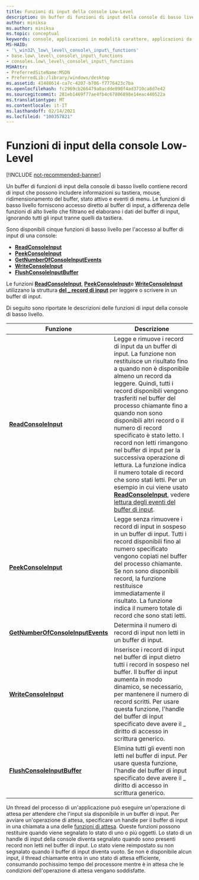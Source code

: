 ```yaml
---
title: Funzioni di input della console Low-Level
description: Un buffer di funzioni di input della console di basso livello contiene record di input che possono includere informazioni su tastiera, mouse, ridimensionamento del buffer, stato attivo e eventi di menu.
author: miniksa
ms.author: miniksa
ms.topic: conceptual
keywords: console, applicazioni in modalità carattere, applicazioni da riga di comando, applicazioni di terminale, api della console
MS-HAID:
- '\_win32\_low\_level\_console\_input\_functions'
- base.low\_level\_console\_input\_functions
- consoles.low\_level\_console\_input\_functions
MSHAttr:
- PreferredSiteName:MSDN
- PreferredLib:/library/windows/desktop
ms.assetid: 41488614-ca7c-4207-b706-f7776423c7ba
ms.openlocfilehash: fc2969cb266479a0acdde890f4ad3710ca8d7e42
ms.sourcegitcommit: 281eb1469f77ae4fb4c67806898e14eac440522a
ms.translationtype: MT
ms.contentlocale: it-IT
ms.lasthandoff: 02/14/2021
ms.locfileid: "100357821"
---
```

# <a name="low-level-console-input-functions"></a>Funzioni di input della console Low-Level

[!INCLUDE [not-recommended-banner](./includes/not-recommended-banner.md)]

Un buffer di funzioni di input della console di basso livello contiene record di input che possono includere informazioni su tastiera, mouse, ridimensionamento del buffer, stato attivo e eventi di menu. Le funzioni di basso livello forniscono accesso diretto al buffer di input, a differenza delle funzioni di alto livello che filtrano ed elaborano i dati del buffer di input, ignorando tutti gli input tranne quelli da tastiera.

Sono disponibili cinque funzioni di basso livello per l'accesso al buffer di input di una console:

- [**ReadConsoleInput**](readconsoleinput.md)
- [**PeekConsoleInput**](peekconsoleinput.md)
- [**GetNumberOfConsoleInputEvents**](getnumberofconsoleinputevents.md)
- [**WriteConsoleInput**](writeconsoleinput.md)
- [**FlushConsoleInputBuffer**](flushconsoleinputbuffer.md)

Le funzioni [**ReadConsoleInput**](readconsoleinput.md), [**PeekConsoleInput**](peekconsoleinput.md)e [**WriteConsoleInput**](writeconsoleinput.md) utilizzano la struttura [**del \_ record di input**](input-record-str.md) per leggere o scrivere in un buffer di input.

Di seguito sono riportate le descrizioni delle funzioni di input della console di basso livello.

| Funzione | Descrizione |
|-|-|
| [**ReadConsoleInput**](readconsoleinput.md) | Legge e rimuove i record di input da un buffer di input. La funzione non restituisce un risultato fino a quando non è disponibile almeno un record da leggere. Quindi, tutti i record disponibili vengono trasferiti nel buffer del processo chiamante fino a quando non sono disponibili altri record o il numero di record specificato è stato letto. I record non letti rimangono nel buffer di input per la successiva operazione di lettura. La funzione indica il numero totale di record che sono stati letti. Per un esempio in cui viene usato [**ReadConsoleInput**](readconsoleinput.md), vedere [lettura degli eventi del buffer di input](reading-input-buffer-events.md). |
| [**PeekConsoleInput**](peekconsoleinput.md) | Legge senza rimuovere i record di input in sospeso in un buffer di input. Tutti i record disponibili fino al numero specificato vengono copiati nel buffer del processo chiamante. Se non sono disponibili record, la funzione restituisce immediatamente il risultato. La funzione indica il numero totale di record che sono stati letti. |
| [**GetNumberOfConsoleInputEvents**](getnumberofconsoleinputevents.md) | Determina il numero di record di input non letti in un buffer di input. |
| [**WriteConsoleInput**](writeconsoleinput.md) | Inserisce i record di input nel buffer di input dietro tutti i record in sospeso nel buffer. Il buffer di input aumenta in modo dinamico, se necessario, per mantenere il numero di record scritti. Per usare questa funzione, l'handle del buffer di input specificato deve avere il \_ diritto di accesso in scrittura generico. |
| [**FlushConsoleInputBuffer**](flushconsoleinputbuffer.md) | Elimina tutti gli eventi non letti nel buffer di input. Per usare questa funzione, l'handle del buffer di input specificato deve avere il \_ diritto di accesso in scrittura generico. |

Un thread del processo di un'applicazione può eseguire un'operazione di attesa per attendere che l'input sia disponibile in un buffer di input. Per avviare un'operazione di attesa, specificare un handle per il buffer di input in una chiamata a una delle [funzioni di attesa](/windows/win32/sync/wait-functions). Queste funzioni possono restituire quando viene segnalato lo stato di uno o più oggetti. Lo stato di un handle di input della console diventa segnalato quando sono presenti record non letti nel buffer di input. Lo stato viene reimpostato su non segnalato quando il buffer di input diventa vuoto. Se non è disponibile alcun input, il thread chiamante entra in uno stato di attesa efficiente, consumando pochissimo tempo del processore mentre è in attesa che le condizioni dell'operazione di attesa vengano soddisfatte.